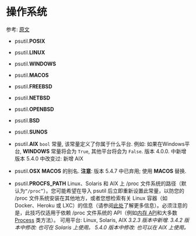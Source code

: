 # 操作系统

参考: [原文](https://psutil.readthedocs.io/en/latest/#operating-system-constants)

- psutil.**POSIX**
- psutil.**LINUX**
- psutil.**WINDOWS**
- psutil.**MACOS**
- psutil.**FREEBSD**
- psutil.**NETBSD**
- psutil.**OPENBSD**
- psutil.**BSD**
- psutil.**SUNOS**
- psutil.**AIX**
  `bool` 常量, 该常量定义了你属于什么平台. 例如: 如果在Windows平台, **WINDOWS** 常量将会为 `True`, 其他平台将会为 `False`.
  版本 4.0.0. 中新增
  版本 5.4.0 中改变过: 新增 AIX

- psutil.**OSX**
  **MACOS** 的别名.
  **注意**: 版本 5.4.7 中已弃用; 使用 **MACOS** 替换.
  
- psutil.**PROCFS_PATH**
  Linux、Solaris 和 AIX 上 /proc 文件系统的路径（默认为`“/proc”`）。您可能希望在导入 psutil 后立即重新设置此常量，以防您的 /proc 文件系统安装在其他地方，或者您想检索有关 Linux 容器（如 Docker、Heroku 或 LXC）的信息（请参阅[此处](https://fabiokung.com/2014/03/13/memory-inside-linux-containers/)了解更多信息）。必须注意的是，此技巧仅适用于依赖 /proc 文件系统的 API（例如[内存 API](#内存-Memory)和大多数 [Process](#psutil.Process) 类方法）。
  可用平台: Linux, Solaris, AIX
  *3.2.3 版本中新增.*
  *3.4.2 版本中修改: 也可在 Solaris 上使用。*
  *5.4.0 版本中修改: 也可以在 AIX 上使用。*
